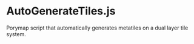 # AutoGenerateTiles.js
Porymap script that automatically generates metatiles on a dual layer tile system.
